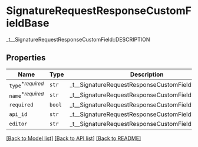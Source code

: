 # SignatureRequestResponseCustomFieldBase

_t__SignatureRequestResponseCustomField::DESCRIPTION

## Properties
Name | Type | Description | Notes
------------ | ------------- | ------------- | -------------
| `type`<sup>*_required_</sup> | ```str``` |  _t__SignatureRequestResponseCustomField::TYPE  |  |
| `name`<sup>*_required_</sup> | ```str``` |  _t__SignatureRequestResponseCustomField::NAME  |  |
| `required` | ```bool``` |  _t__SignatureRequestResponseCustomField::REQUIRED  |  |
| `api_id` | ```str``` |  _t__SignatureRequestResponseCustomField::API_ID  |  |
| `editor` | ```str``` |  _t__SignatureRequestResponseCustomField::EDITOR  |  |

[[Back to Model list]](../README.md#documentation-for-models) [[Back to API list]](../README.md#documentation-for-api-endpoints) [[Back to README]](../README.md)


